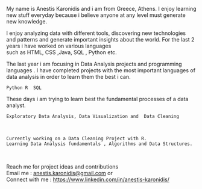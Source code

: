 My name is Anestis Karonidis and i am from Greece, Athens. I enjoy learning new stuff everyday  because i believe anyone at any level must generate new knowledge. 
<br>

I enjoy analyzing data with different tools, discovering new technologies and patterns and generate important insights about the world. For the last 2 years i have worked on various languages <br>
such as HTML, CSS ,Java, SQL , Python  etc.
<br>

The last year i am focusing in Data Analysis projects and programming languages . I have completed projects with the most important languages of data analysis in order to learn them the best i can. 

``` 
Python R  SQL
```
These days i am trying to learn best  the fundamental processes of a data analyst.<br>
```
Exploratory Data Analysis, Data Visualization and  Data Cleaning
```
<br>

```
Currently working on a Data Cleaning Project with R.
Learning Data Analysis fundamentals , Algorithms and Data Structures.
```

 <br>


Reach me for project ideas and contributions 
<br>
Email me : anestis.karonidis@gmail.com or <br>
Connect with me : https://www.linkedin.com/in/anestis-karonidis/ <br>

